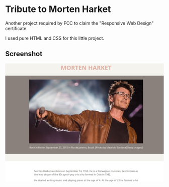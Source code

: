 # Tribute to Morten Harket
Another project required by FCC to claim the "Responsive Web Design" certificate.

I used pure HTML and CSS for this little project.
<p align="center">

## Screenshot

![Morten Harket](Screenshot.png)

</p>